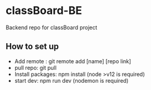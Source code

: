 # classBoard-BE
Backend repo for classBoard project


## How to set up 
* Add remote : git remote add [name] [repo link]
* pull repo: git pull
* Install packages: npm install (node >v12 is required)
* start dev: npm run dev (nodemon is required)